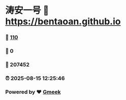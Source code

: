 # 涛安一号 :link: https://bentaoan.github.io 
### :page_facing_up: [110](https://bentaoan.github.io/tag.html) 
### :speech_balloon: 0 
### :hibiscus: 207452 
### :alarm_clock: 2025-08-15 12:25:46 
### Powered by :heart: [Gmeek](https://github.com/Meekdai/Gmeek)
